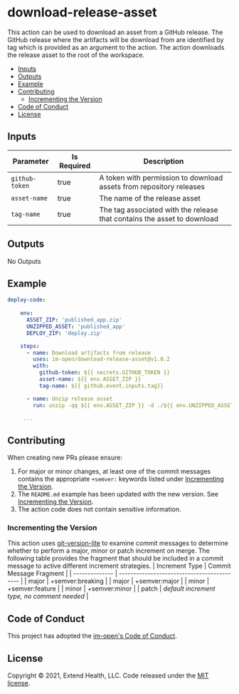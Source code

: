 # download-release-asset

This action can be used to download an asset from a GitHub release.  The GitHub release where the artifacts will be download from are identified by tag which is provided as an argument to the action.  The action downloads the release asset to the root of the workspace.

- [Inputs](#inputs)
- [Outputs](#outputs)
- [Example](#example)
- [Contributing](#contributing)
  + [Incrementing the Version](#incrementing-the-version)
- [Code of Conduct](#code-of-conduct)
- [License](#license)

## Inputs

| Parameter      | Is Required | Description                                                             |
| -------------- | ----------- | ----------------------------------------------------------------------- |
| `github-token` | true        | A token with permission to download assets from repository releases     |
| `asset-name`   | true        | The name of the release asset                                           |
| `tag-name`     | true        | The tag associated with the release that contains the asset to download |

## Outputs

No Outputs

## Example

```yml
deploy-code:
    
    env:
      ASSET_ZIP: 'published_app.zip' 
      UNZIPPED_ASSET: 'published_app'
      DEPLOY_ZIP: 'deploy.zip'

    steps:
      - name: Download artifacts from release
        uses: im-open/download-release-asset@v1.0.2
        with:
          github-token: ${{ secrets.GITHUB_TOKEN }}
          asset-name: ${{ env.ASSET_ZIP }}
          tag-name: ${{ github.event.inputs.tag}}

      - name: Unzip release asset
        run: unzip -qq ${{ env.ASSET_ZIP }} -d ./${{ env.UNZIPPED_ASSET }}

     ...
```


## Contributing

When creating new PRs please ensure:
1. For major or minor changes, at least one of the commit messages contains the appropriate `+semver:` keywords listed under [Incrementing the Version](#incrementing-the-version).
2. The `README.md` example has been updated with the new version.  See [Incrementing the Version](#incrementing-the-version).
3. The action code does not contain sensitive information.

### Incrementing the Version

This action uses [git-version-lite] to examine commit messages to determine whether to perform a major, minor or patch increment on merge.  The following table provides the fragment that should be included in a commit message to active different increment strategies.
| Increment Type | Commit Message Fragment                     |
| -------------- | ------------------------------------------- |
| major          | +semver:breaking                            |
| major          | +semver:major                               |
| minor          | +semver:feature                             |
| minor          | +semver:minor                               |
| patch          | *default increment type, no comment needed* |

## Code of Conduct

This project has adopted the [im-open's Code of Conduct](https://github.com/im-open/.github/blob/master/CODE_OF_CONDUCT.md).

## License

Copyright &copy; 2021, Extend Health, LLC. Code released under the [MIT license](LICENSE).

[git-version-lite]: https://github.com/im-open/git-version-lite
